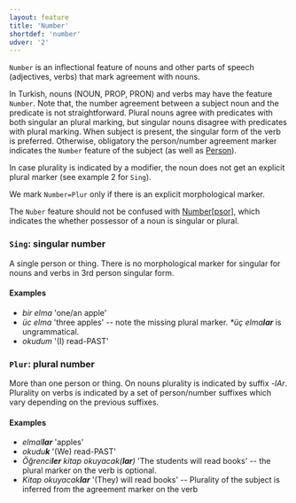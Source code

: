 ```yaml
---
layout: feature
title: 'Number'
shortdef: 'number'
udver: '2'
---
```


`Number` is an inflectional feature of nouns and other parts of speech (adjectives, verbs) that mark agreement with nouns.

In Turkish, nouns (NOUN, PROP, PRON) and verbs may have the feature `Number`.
Note that, the number agreement between a subject noun and the predicate is not straightforward.
Plural nouns agree with predicates with both singular an plural
marking,
but singular nouns disagree with predicates with plural marking.
When subject is present, the singular form of the verb is preferred.
Otherwise, obligatory the person/number agreement marker indicates the `Number` feature of the subject (as well as [Person]()).

In case plurality is indicated by a modifier, the noun does not get an explicit plural marker (see example 2 for `Sing`).

We mark `Number=Plur` only if there is an explicit morphological marker.

The `Nuber` feature should not be confused with [Number\[psor\]](Number_psor),
which indicates the whether possessor of a noun is singular or plural.

### <a name="Sing">`Sing`</a>: singular number

A single person or thing. There is no morphological marker for singular for nouns and verbs in 3rd person singular form.

#### Examples

* *bir elma* 'one/an apple'
* *üc elma* 'three apples' -- note the missing plural marker.
 _\*üç elma<b>lar</b>_ is ungrammatical.
* *okudum* '(I) read-PAST'

### <a name="Plur">`Plur`</a>: plural number

More than one person or thing.
On nouns plurality is indicated by suffix *-lAr*.
Plurality on verbs is indicated by a set of person/number suffixes which vary depending on the previous suffixes.

#### Examples

* *elmal<b>lar</b>* 'apples'
* *okudu<b>k</b>* '(We) read-PAST'
* *Öğrenci<b>ler</b> kitap okuyacak(<b>lar</b>)* 'The students will read books' -- the plural marker on the verb is optional.
* *Kitap okuyacak<b>lar</b>* '(They) will read books' -- Plurality of the subject is inferred from the agreement marker on the verb


<!-- Interlanguage links updated Čt lis 12 09:43:03 CET 2020 -->
